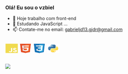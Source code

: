### Olá! Eu sou o vzbiel

- 🔭 Hoje trabalho com front-end
- 🌱 Estudando JavaScript ...
- 📫 Contate-me no email: gabrieljd13.gjdr@gmail.com

<div style="display: inline_block"> <br>
  <img align="center" alt="vzbiel-Js" height="30" width="40" src="https://raw.githubusercontent.com/devicons/devicon/master/icons/javascript/javascript-plain.svg">
  <img align="center" alt="vzbiel-HTML" height="30" width="40" src="https://raw.githubusercontent.com/devicons/devicon/master/icons/html5/html5-original.svg">
  <img align="center" alt="vzbiel-CSS" height="30" width="40" src="https://raw.githubusercontent.com/devicons/devicon/master/icons/css3/css3-original.svg">
  <img align="center" alt="vzbiel-Python" height="30" width="40" src="https://raw.githubusercontent.com/devicons/devicon/master/icons/python/python-original.svg">
<br> <br> <br> 
<div> 
  <a href="https://instagram.com/vzbiel67" target="_blank"><img src="https://img.shields.io/badge/-Instagram-%23E4405F?style=for-the-badge&logo=instagram&logoColor=white" target="_blank"></a>
